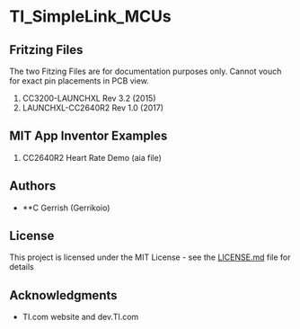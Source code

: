 # TI_SimpleLink_MCUs

## Fritzing Files

The two Fitzing Files are for documentation purposes only. Cannot vouch for exact pin placements in PCB view.

1. CC3200-LAUNCHXL Rev 3.2 (2015)
2. LAUNCHXL-CC2640R2 Rev 1.0 (2017)

## MIT App Inventor Examples

1. CC2640R2 Heart Rate Demo (aia file)

## Authors

* **C Gerrish (Gerrikoio)

## License

This project is licensed under the MIT License - see the [LICENSE.md](LICENSE.md) file for details

## Acknowledgments

* TI.com website and dev.TI.com

